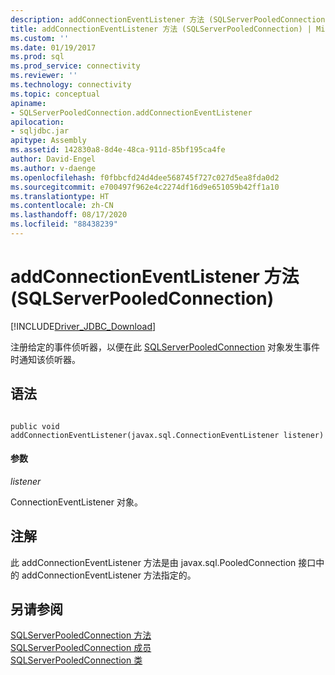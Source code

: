 ```yaml
---
description: addConnectionEventListener 方法 (SQLServerPooledConnection)
title: addConnectionEventListener 方法 (SQLServerPooledConnection) | Microsoft Docs
ms.custom: ''
ms.date: 01/19/2017
ms.prod: sql
ms.prod_service: connectivity
ms.reviewer: ''
ms.technology: connectivity
ms.topic: conceptual
apiname:
- SQLServerPooledConnection.addConnectionEventListener
apilocation:
- sqljdbc.jar
apitype: Assembly
ms.assetid: 142830a8-8d4e-48ca-911d-85bf195ca4fe
author: David-Engel
ms.author: v-daenge
ms.openlocfilehash: f0fbbcfd24d4dee568745f727c027d5ea8fda0d2
ms.sourcegitcommit: e700497f962e4c2274df16d9e651059b42ff1a10
ms.translationtype: HT
ms.contentlocale: zh-CN
ms.lasthandoff: 08/17/2020
ms.locfileid: "88438239"
---
```

# <a name="addconnectioneventlistener-method-sqlserverpooledconnection"></a>addConnectionEventListener 方法 (SQLServerPooledConnection)
[!INCLUDE[Driver_JDBC_Download](../../../includes/driver_jdbc_download.md)]

  注册给定的事件侦听器，以便在此 [SQLServerPooledConnection](../../../connect/jdbc/reference/sqlserverpooledconnection-class.md) 对象发生事件时通知该侦听器。  
  
## <a name="syntax"></a>语法  
  
```  
  
public void addConnectionEventListener(javax.sql.ConnectionEventListener listener)  
```  
  
#### <a name="parameters"></a>参数  
 *listener*  
  
 ConnectionEventListener 对象。  
  
## <a name="remarks"></a>注解  
 此 addConnectionEventListener 方法是由 javax.sql.PooledConnection 接口中的 addConnectionEventListener 方法指定的。  
  
## <a name="see-also"></a>另请参阅  
 [SQLServerPooledConnection 方法](../../../connect/jdbc/reference/sqlserverpooledconnection-methods.md)   
 [SQLServerPooledConnection 成员](../../../connect/jdbc/reference/sqlserverpooledconnection-members.md)   
 [SQLServerPooledConnection 类](../../../connect/jdbc/reference/sqlserverpooledconnection-class.md)  
  
  
